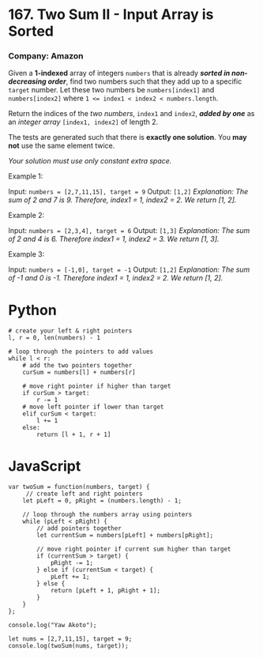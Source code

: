 # 167. Two Sum II - Input Array is Sorted
### Company: Amazon

Given a **1-indexed** array of integers `numbers` that is already ***sorted in non-decreasing order***, find two numbers such that they add up to a specific `target` number. Let these two numbers be `numbers[index1]` and `numbers[index2]` where `1 <= index1 < index2 < numbers.length`.

Return the indices of the *two numbers*, `index1` and `index2`, ***added by one*** as an *integer array* `[index1, index2]` of length 2.

The tests are generated such that there is **exactly one solution**. You **may not** use the same element twice.

*Your solution must use only constant extra space.*

 

Example 1:

Input: `numbers = [2,7,11,15], target = 9`
Output: `[1,2]`
*Explanation: The sum of 2 and 7 is 9. Therefore, index1 = 1, index2 = 2. We return [1, 2].*

Example 2:

Input: `numbers = [2,3,4], target = 6`
Output: `[1,3]`
*Explanation: The sum of 2 and 4 is 6. Therefore index1 = 1, index2 = 3. We return [1, 3].*

Example 3:

Input: `numbers = [-1,0], target = -1`
Output: `[1,2]`
*Explanation: The sum of -1 and 0 is -1. Therefore index1 = 1, index2 = 2. We return [1, 2].*


# Python
```
# create your left & right pointers
l, r = 0, len(numbers) - 1

# loop through the pointers to add values
while l < r:
    # add the two pointers together
    curSum = numbers[l] + numbers[r]

    # move right pointer if higher than target
    if curSum > target:
        r -= 1
    # move left pointer if lower than target
    elif curSum < target:
        l += 1
    else:
        return [l + 1, r + 1]
```

# JavaScript
```
var twoSum = function(numbers, target) {
     // create left and right pointers 
    let pLeft = 0, pRight = (numbers.length) - 1;
    
    // loop through the numbers array using pointers
    while (pLeft < pRight) {
        // add pointers together
        let currentSum = numbers[pLeft] + numbers[pRight];
        
        // move right pointer if current sum higher than target
        if (currentSum > target) {
            pRight -= 1;
        } else if (currentSum < target) {
            pLeft += 1;
        } else {
            return [pLeft + 1, pRight + 1];
        }
    }
};

console.log("Yaw Akoto");

let nums = [2,7,11,15], target = 9;
console.log(twoSum(nums, target));
```